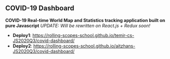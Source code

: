 ## COVID-19 Dashboard
**COVID-19 Real-time World Map and Statistics tracking application built on pure Javascript**
*UPDATE: Will be rewritten on React.js + Redux soon!*
- **Deploy1**: https://rolling-scopes-school.github.io/temir-cs-JS2020Q3/covid-dashboard/
- **Deploy2**: https://rolling-scopes-school.github.io/aitzhans-JS2020Q3/covid-dashboard/
